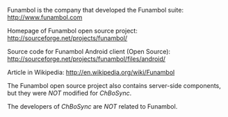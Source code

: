 Funambol is the company that developed the Funambol suite: http://www.funambol.com

Homepage of Funambol open source project: http://sourceforge.net/projects/funambol/

Source code for Funambol Android client (Open Source): http://sourceforge.net/projects/funambol/files/android/

Article in Wikipedia: http://en.wikipedia.org/wiki/Funambol

The Funambol open source project also contains server-side components, but they were _NOT_ modified for _ChBoSync_.

The developers of _ChBoSync_ are _NOT_ related to Funambol.